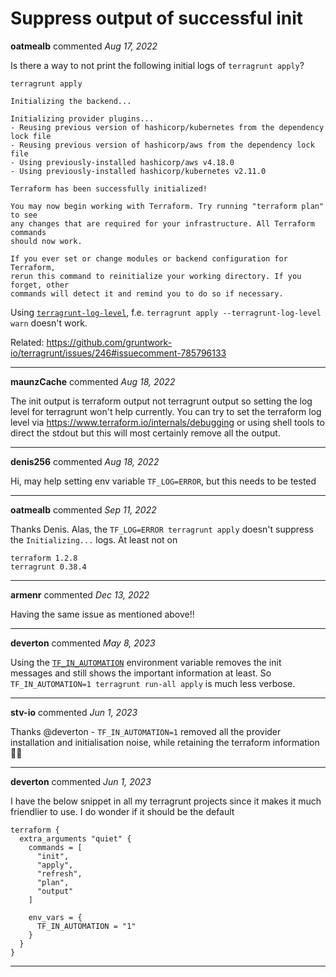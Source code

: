 # Suppress output of successful init

**oatmealb** commented *Aug 17, 2022*

Is there a way to not print the following initial logs of `terragrunt apply`?

```
terragrunt apply

Initializing the backend...

Initializing provider plugins...
- Reusing previous version of hashicorp/kubernetes from the dependency lock file
- Reusing previous version of hashicorp/aws from the dependency lock file
- Using previously-installed hashicorp/aws v4.18.0
- Using previously-installed hashicorp/kubernetes v2.11.0

Terraform has been successfully initialized!

You may now begin working with Terraform. Try running "terraform plan" to see
any changes that are required for your infrastructure. All Terraform commands
should now work.

If you ever set or change modules or backend configuration for Terraform,
rerun this command to reinitialize your working directory. If you forget, other
commands will detect it and remind you to do so if necessary.
```

Using [`terragrunt-log-level`](https://terragrunt.gruntwork.io/docs/reference/cli-options/#terragrunt-log-level), f.e. `terragrunt apply --terragrunt-log-level warn` doesn't work.

Related: https://github.com/gruntwork-io/terragrunt/issues/246#issuecomment-785796133
<br />
***


**maunzCache** commented *Aug 18, 2022*

The init output is terraform output not terragrunt output so setting the log level for terragrunt won't help currently. You can try to set the terraform log level via https://www.terraform.io/internals/debugging or using shell tools to direct the stdout but this will most certainly remove all the output.
***

**denis256** commented *Aug 18, 2022*

Hi,
may help setting env variable `TF_LOG=ERROR`, but this needs to be tested
***

**oatmealb** commented *Sep 11, 2022*

Thanks Denis. Alas, the `TF_LOG=ERROR terragrunt apply` doesn't suppress the `Initializing...` logs. At least not on 
```
terraform 1.2.8
terragrunt 0.38.4
```
***

**armenr** commented *Dec 13, 2022*

Having the same issue as mentioned above!!
***

**deverton** commented *May 8, 2023*

Using the [`TF_IN_AUTOMATION`](https://developer.hashicorp.com/terraform/tutorials/automation/automate-terraform#controlling-terraform-output-in-automation) environment variable removes the init messages and still shows the important information at least. So `TF_IN_AUTOMATION=1 terragrunt run-all apply` is much less verbose.
***

**stv-io** commented *Jun 1, 2023*

Thanks @deverton - `TF_IN_AUTOMATION=1` removed all the provider installation and initialisation noise, while retaining the terraform information 🙇🏼 
***

**deverton** commented *Jun 1, 2023*

I have the below snippet in all my terragrunt projects since it makes it much friendlier to use. I do wonder if it should be the default

```hcl
terraform {
  extra_arguments "quiet" {
    commands = [
      "init",
      "apply",
      "refresh",
      "plan",
      "output"
    ]

    env_vars = {
      TF_IN_AUTOMATION = "1"
    }
  }
}
```
***

